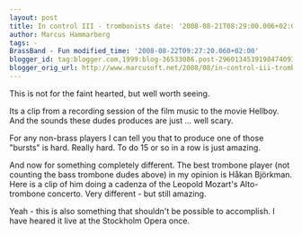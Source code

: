 ```yaml
---
layout: post
title: In control III - trombonists date: '2008-08-21T08:29:00.006+02:00'
author: Marcus Hammarberg
tags: -
BrassBand - Fun modified_time: '2008-08-22T09:27:20.060+02:00'
blogger_id: tag:blogger.com,1999:blog-36533086.post-2960134539198474093
blogger_orig_url: http://www.marcusoft.net/2008/08/in-control-iii-trombonist.html
---
```


This
is not for the faint hearted, but well worth seeing.

Its a clip from a recording session of the film music to the movie
Hellboy. And the sounds these dudes produces are just ... well scary.

For any non-brass players I can tell you that to produce one of those
"bursts" is hard. Really hard. To do 15 or so in a row is just
amazing.




And now for something completely different. The best trombone player
(not counting the bass trombone dudes above) in my opinion is Håkan
Björkman. Here is a clip of him doing a cadenza of the Leopold Mozart's
Alto-trombone concerto. Very different - but still amazing.


Yeah - this is also something that shouldn't be possible to accomplish.
I have heared it live at the Stockholm Opera once.
